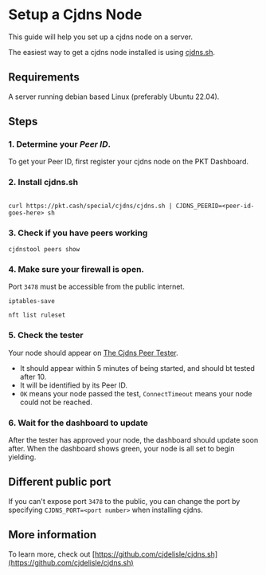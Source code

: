 # Setup a Cjdns Node
This guide will help you set up a cjdns node on a server.

The easiest way to get a cjdns node installed is using [cjdns.sh](https://github.com/cjdelisle/cjdns.sh).

## Requirements
A server running debian based Linux (preferably Ubuntu 22.04).

## Steps

### 1. Determine your *Peer ID*.
<span class="cjdns-peer-id-has" style="display:none">Your Peer ID is <code class="cjdns-peer-id">MISSING</code></span>
<span class="cjdns-peer-id-missing">To get your Peer ID, first register your cjdns node on the PKT Dashboard.</span>

### 2. Install cjdns.sh

<code>
curl https://pkt.cash/special/cjdns/cjdns.sh | CJDNS_PEERID=<span class="cjdns-peer-id">&lt;peer-id-goes-here&gt;</span> sh
</code>

### 3. Check if you have peers working

```
cjdnstool peers show
```

### 4. Make sure your firewall is open.

Port `3478` must be accessible from the public internet.

```
iptables-save
```

```
nft list ruleset
```

### 5. Check the tester

Your node should appear on [The Cjdns Peer Tester](https://vinny.cjdns.fr/ptest/).

* It should appear within 5 minutes of being started, and should bt tested after 10.
* It will be identified by its Peer ID.
* `OK` means your node passed the test, `ConnectTimeout` means your node could not be reached.

### 6. Wait for the dashboard to update

After the tester has approved your node, the dashboard should update soon after.
When the dashboard shows green, your node is all set to begin yielding.

## Different public port

If you can't expose port `3478` to the public, you can change the port by specifying `CJDNS_PORT=<port number>` when installing cjdns.

## More information

To learn more, check out [https://github.com/cjdelisle/cjdns.sh](https://github.com/cjdelisle/cjdns.sh)